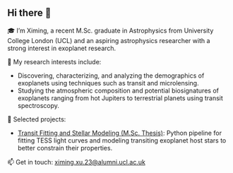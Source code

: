## Hi there 👋

🎓 I’m Ximing, a recent M.Sc. graduate in Astrophysics from University College London (UCL) and an aspiring astrophysics researcher with a strong interest in exoplanet research.

🔬 My research interests include:
- Discovering, characterizing, and analyzing the demographics of exoplanets using techniques such as transit and microlensing.
- Studying the atmospheric composition and potential biosignatures of exoplanets ranging from hot Jupiters to terrestrial planets using transit spectroscopy.

📂 Selected projects:
- [Transit Fitting and Stellar Modeling (M.Sc. Thesis)](https://github.com/XimingXu/msc-thesis-transit-fitting-stellar-parameters): Python pipeline for fitting TESS light curves and modeling transiting exoplanet host stars to better constrain their properties.

📫 Get in touch: ximing.xu.23@alumni.ucl.ac.uk
